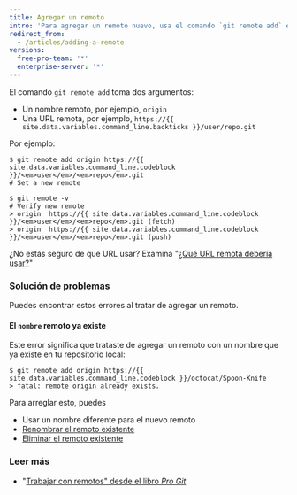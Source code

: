 ```yaml
---
title: Agregar un remoto
intro: 'Para agregar un remoto nuevo, usa el comando `git remote add` en el terminal, dentro del directorio donde está almacenado tu repositorio.'
redirect_from:
  - /articles/adding-a-remote
versions:
  free-pro-team: '*'
  enterprise-server: '*'
---
```


El comando `git remote add` toma dos argumentos:

* Un nombre remoto, por ejemplo, `origin`
* Una URL remota, por ejemplo, `https://{{ site.data.variables.command_line.backticks }}/user/repo.git`

Por ejemplo:

```shell
$ git remote add origin https://{{ site.data.variables.command_line.codeblock }}/<em>user</em>/<em>repo</em>.git
# Set a new remote

$ git remote -v
# Verify new remote
> origin  https://{{ site.data.variables.command_line.codeblock }}/<em>user</em>/<em>repo</em>.git (fetch)
> origin  https://{{ site.data.variables.command_line.codeblock }}/<em>user</em>/<em>repo</em>.git (push)
```

¿No estás seguro de que URL usar?  Examina "[¿Qué URL remota debería usar?](/articles/which-remote-url-should-i-use)"

### Solución de problemas

Puedes encontrar estos errores al tratar de agregar un remoto.

#### El `nombre` remoto ya existe

Este error significa que trataste de agregar un remoto con un nombre que ya existe en tu repositorio local:

```shell
$ git remote add origin https://{{ site.data.variables.command_line.codeblock }}/octocat/Spoon-Knife
> fatal: remote origin already exists.
```

Para arreglar esto, puedes

* Usar un nombre diferente para el nuevo remoto
* [Renombrar el remoto existente](/articles/renaming-a-remote)
* [Eliminar el remoto existente](/articles/removing-a-remote)

### Leer más

- "[Trabajar con remotos" desde el libro _Pro Git_](https://git-scm.com/book/en/Git-Basics-Working-with-Remotes)
